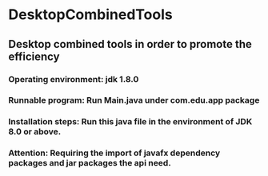 # DesktopCombinedTools
## Desktop combined tools in order to promote the efficiency

### Operating environment: jdk 1.8.0
### Runnable program: Run Main.java under com.edu.app package
### Installation steps: Run this java file in the environment of JDK 8.0 or above.
### Attention: Requiring the import of javafx dependency packages and jar packages the api need.
